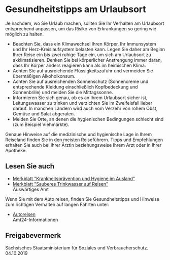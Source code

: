 # Gesundheitstipps am Urlaubsort

Je nachdem, wo Sie Urlaub machen, sollten Sie Ihr Verhalten am Urlaubsort entsprechend anpassen, um das Risiko von Erkrankungen so gering wie möglich zu halten.

* Beachten Sie, dass ein Klimawechsel Ihren Körper, Ihr Immunsystem und Ihr Herz-Kreislaufsystem belasten kann. Legen Sie daher am Beginn Ihrer Reise ein bis zwei ruhige Tage ein, um sich am Urlaubsort zu akklimatisieren. Denken Sie bei körperlicher Anstrengung immer daran, dass Ihr Körper anders reagieren kann als im heimischen Klima.
* Achten Sie auf ausreichende Flüssigkeitszufuhr und vermeiden Sie übermäßigen Alkoholkonsum.
* Achten Sie auf ausreichenden Sonnenschutz (Sonnencreme und entsprechende Kleidung einschließlich Kopfbedeckung und Sonnenbrille) und meiden Sie die Mittagssonne.
* Informieren Sie sich genau, ob es an Ihrem Urlaubsort sicher ist, Leitungswasser zu trinken und verzichten Sie im Zweifelsfall lieber darauf. In manchen Ländern wird auch vom Verzehr von rohem Obst, Gemüse und Salat abgeraten.
* Meiden Sie Orte, an denen die hygienischen Bedingungen schlecht sind (zum Beispiel Viehmärkte).

Genaue Hinweise auf die medizinische und hygienische Lage in Ihrem Reiseland finden Sie in den meisten Reiseführern. Tipps und Empfehlungen erhalten Sie auch bei Ihrer Ärztin beziehungsweise Ihrem Arzt oder in Ihrer Apotheke.

## Lesen Sie auch

* [Merkblatt "Krankheitsprävention und Hygiene im Ausland"](https://www.auswaertiges-amt.de/blob/200228/e18cc851b965d63c301f23feb90d0698/hygieneausland-data.pdf "AA: Merkblatt \"Krankheitsprävention und Hygiene im Ausland\"")
* [Merkblatt "Sauberes Trinkwasser auf Reisen"](https://www.auswaertiges-amt.de/blob/200196/053619b4561a5ee382fb971c3f03d52d/trinkwasser-data.pdf "AA: Merkblatt \"Sauberes Trinkwasser im Ausland\"")  
  Auswärtiges Amt

Wenn Sie mit dem Auto reisen, finden Sie Gesundheitstipps und Hinweise zum richtigen Verhalten auf langen Fahrten unter:

* [Autoreisen](https://amt24dev.sachsen.de/zufi/lebenslagen/5000282)  
  Amt24-Informationen

## Freigabevermerk

Sächsisches Staatsministerium für Soziales und Verbraucherschutz. 04.10.2019
